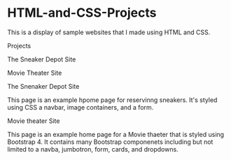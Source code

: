 # HTML-and-CSS-Projects

This is a display of sample websites that I made using HTML and CSS.

Projects

The Sneaker Depot Site

Movie Theater Site


The Snenaker Depot Site

This page is an example hpome page for reservinng sneakers. It's styled
using CSS a navbar, image containers, and a form.

Movie theater Site

This page is an example home page for a Movie thaeter that is styled using Bootstrap 4.
It contains many Bootstrap componenets including but not limited to a navba, jumbotron, form, cards, and dropdowns.